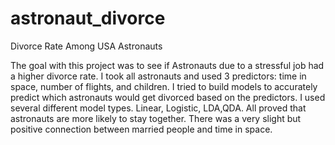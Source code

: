 # astronaut_divorce
Divorce Rate Among USA Astronauts

The goal with this project was to see if Astronauts due to a stressful job had a higher divorce rate. I took all astronauts and used 3 predictors: time in space, number of flights, and children.
I tried to build models to accurately predict which astronauts would get divorced based on the predictors. I used several different model types. Linear, Logistic, LDA,QDA. 
All proved that astronauts are more likely to stay together. There was a very slight but positive connection between married people and time in space. 



